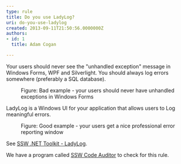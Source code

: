 ```yaml
---
type: rule
title: Do you use LadyLog?
uri: do-you-use-ladylog
created: 2013-09-11T21:50:56.0000000Z
authors:
- id: 1
  title: Adam Cogan

---
```




<span class='intro'> <p>​Your users should never see the &quot;unhandled exception&quot; message in Windows Forms, WPF and Silverlight. You should always log errors somewhere (preferably a SQL database).</p> </span>

<dl class="badImage"><dt>
      <img src="/PublishingImages/ladylog-bad.jpg" alt="" />
   </dt><dd>Figure&#58; Bad example - your users should never have unhandled exceptions in Windows Forms</dd></dl><p> LadyLog is a Windows UI for your application that allows users to Log meaningful errors.</p><dl class="goodImage"><dt>
      <img src="/PublishingImages/ladylog-good.jpg" alt="" />
   </dt><dd>Figure&#58; Good example - your users get a nice professional error reporting window</dd></dl><p>See 
   <a href="http&#58;//www.ssw.com.au/ssw/NetToolKit/04ExceptionReporter.aspx" target="_blank">SSW .NET Toolkit - LadyLog</a>.</p><p> 
   <span class="ssw-rteStyle-YellowBorderBox">We have a program called&#160;<a href="http&#58;//www.ssw.com.au/ssw/CodeAuditor/Default.aspx">SSW Code Auditor</a>&#160;to check for this rule.</span></p>


